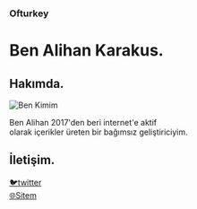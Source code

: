 ### Ofturkey
# Ben Alihan Karakus.

## Hakımda.

 ![Ben Kimim](https://i2.wp.com/www.muhiddinyenigun.com/wp-content/uploads/2020/07/Ben_kimim_site.png?fit=460%2C276&ssl=1) <br>
 
 Ben Alihan 2017'den beri internet'e aktif 
 <br> olarak içerikler üreten bir bağımsız geliştiriciyim.

## İletişim.

[🐦twitter](https://twitter.com/Ofturkey1) <br>
[🌐Sitem](https://ofturkey0.github.io/)

